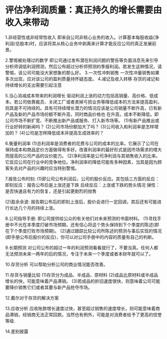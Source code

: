 # 评估净利润质量：真正持久的增长需要由收入来带动
1.非经营性或非经常性收入
  即来自公司非核心业务的收入。计算基本每股收益(净利润/总股本)时，应该将其从核心业务中剥离来计算才能反应公司的真正发展前景。

2.警惕被处理过的数字
  即公司通过发布潜在利润问题的警告等负面消息先来引导分析师调低利润预测，然后公布超过分析师预测的季报利润。若发生这种情况，请警惕，该公司可能没大家想象的那么好。
3.一次性冲刺销售
 一次性冲量销售如果多次出现，应对该公司的盈利质量持怀疑态度。
4.减记及收入转移
  存货的减记和持续增长的支出需要引起注意

5.当心消减成本带来的利润增长
  驱动利润上涨的动力包括高销量、高价格、低成本。若公司依靠裁员、关闭工厂或者卖掉亏损业务等降低成本的方法来提高盈利，则其是不可持续的。具有可持续增长潜力的情况应该是公司销量不断升高，已有新产品及新的产品市场份额不断升高，同时商品价格也
  在升高，成本不断降低。即公司市场不断扩宽、不断推出新产品或服务、打入新市场等。
  (1)有新产品推出或行业好转的新闻吗？
  (2)公司市场份额加大了吗？
  (3)公司收入和利润率是怎样增加的？
  (4)公司是怎样降低成本并提高生成效率的？


6.衡量利润率
  (1)总利润率是消费者的花费与公司的成本的比率。它展示了公司在保持成本和商品定价方面做得有多好。改善利润率的最好形式是因市场需求的增大而提高的公司产品的议价能力。
  (2)净利润率是公司净利润与其销售收入的比率。它反应公司在行业中的竞争地位。净利润率的降低可能有多种因素，当其是因为顾客失去对产品的兴趣时应当特别警惕。

7.报告公布时刻: 
  (1)即公司公布利润后，公司的股价反应。其包括三方面的反应：
    即刻反应：报告公布后是上涨还是下跌
    后续反应：上涨或下跌的势头情况
    弹性：是否快速且有力的恢复，还是引起更剧烈的抛售

  (2)盈余余波: 报告期公布后的即刻上涨后，股价会进行一定回调，其后还有可能进行长达几个月的持续上涨。

8.公司指导手册: 即公司提供给公众的有关他们对未来预测的书面材料。
  (1)寻找手册中不光在本季度打破市场预期，还有信心将这个势头保持到下个季度的陈述(即在下个季度打败市场预期)。
  (2)通过跟踪比较公司所陈述的预测与事后实现的情况(即手册公布后股价的反应)，你可以对公司手册中的内容的质量有自己的判断。
  
9.长期预测
  对公司公布的超过一年的利润预测看看就行了，不要当真。任何人都无法预测未来一两年的后的情况，专注于未来一个季度或者本财年就可以了。
  
10.存货分析
  可以帮助分析公司的商业情况能否改善。

11.存货与销量比较
  (1)存货分为成品、半成品、原材料
  (2)成品比原材料或半成品增长的快，可能意味着产品滞销。
  (3)若成品的折旧速度很快，则意味着公司可能要降价销售它们或者其要与新产品抢夺市场。

12.戴尔对于存货的解决方案

13.应收分析
  应收账款增长速度过快，甚至超过销售的速度增长，则可能意味着商品滞销，经销商无法正常回款。当然也有例外，可能是对消费者给予了更高的信誉等级.

14.差别披露